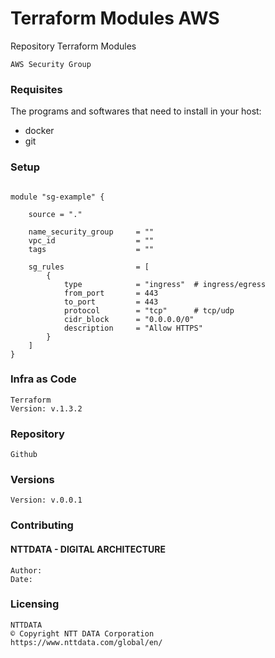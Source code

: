 # Terraform Modules AWS

Repository Terraform Modules

```shell
AWS Security Group
```

### Requisites

The programs and softwares that need to install in your host:

- docker
- git

### Setup
```shell

module "sg-example" {

    source = "."

    name_security_group     = ""
    vpc_id                  = ""
    tags                    = ""

    sg_rules                = [
        {
            type            = "ingress"  # ingress/egress
            from_port       = 443
            to_port         = 443
            protocol        = "tcp"      # tcp/udp 
            cidr_block      = "0.0.0.0/0"
            description     = "Allow HTTPS"  
        }
    ]
}

```
### Infra as Code
```shell
Terraform
Version: v.1.3.2
```

### Repository
```shell
Github
```

### Versions 
```shell
Version: v.0.0.1
```

### Contributing
#### NTTDATA - DIGITAL ARCHITECTURE
```shell
Author:  
Date: 
```

### Licensing
```shell
NTTDATA 
© Copyright NTT DATA Corporation
https://www.nttdata.com/global/en/
```
